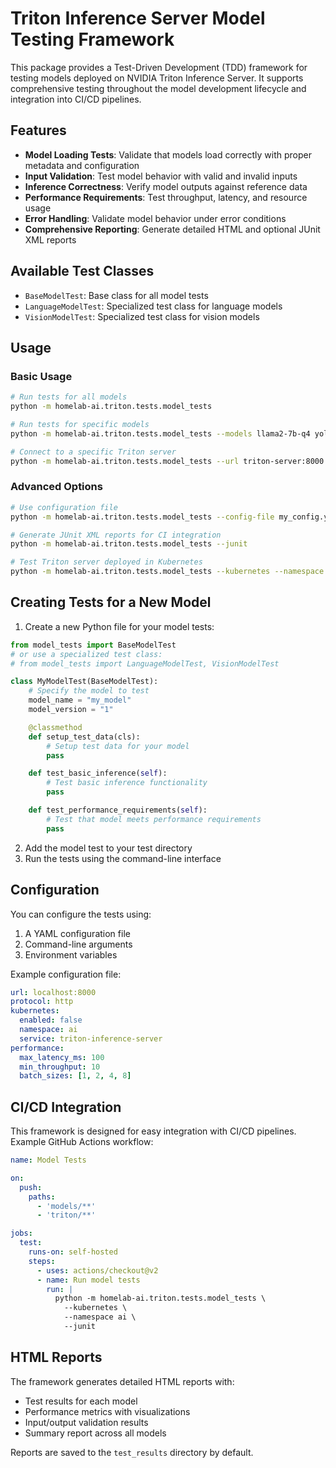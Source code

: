 # Triton Inference Server Model Testing Framework

This package provides a Test-Driven Development (TDD) framework for testing models deployed on NVIDIA Triton Inference Server. It supports comprehensive testing throughout the model development lifecycle and integration into CI/CD pipelines.

## Features

- **Model Loading Tests**: Validate that models load correctly with proper metadata and configuration
- **Input Validation**: Test model behavior with valid and invalid inputs
- **Inference Correctness**: Verify model outputs against reference data
- **Performance Requirements**: Test throughput, latency, and resource usage
- **Error Handling**: Validate model behavior under error conditions
- **Comprehensive Reporting**: Generate detailed HTML and optional JUnit XML reports

## Available Test Classes

- `BaseModelTest`: Base class for all model tests
- `LanguageModelTest`: Specialized test class for language models
- `VisionModelTest`: Specialized test class for vision models

## Usage

### Basic Usage

```bash
# Run tests for all models
python -m homelab-ai.triton.tests.model_tests

# Run tests for specific models
python -m homelab-ai.triton.tests.model_tests --models llama2-7b-q4 yolov8n

# Connect to a specific Triton server
python -m homelab-ai.triton.tests.model_tests --url triton-server:8000
```

### Advanced Options

```bash
# Use configuration file
python -m homelab-ai.triton.tests.model_tests --config-file my_config.yaml

# Generate JUnit XML reports for CI integration
python -m homelab-ai.triton.tests.model_tests --junit

# Test Triton server deployed in Kubernetes
python -m homelab-ai.triton.tests.model_tests --kubernetes --namespace ai --service triton-inference
```

## Creating Tests for a New Model

1. Create a new Python file for your model tests:

```python
from model_tests import BaseModelTest
# or use a specialized test class:
# from model_tests import LanguageModelTest, VisionModelTest

class MyModelTest(BaseModelTest):
    # Specify the model to test
    model_name = "my_model"
    model_version = "1"

    @classmethod
    def setup_test_data(cls):
        # Setup test data for your model
        pass

    def test_basic_inference(self):
        # Test basic inference functionality
        pass

    def test_performance_requirements(self):
        # Test that model meets performance requirements
        pass
```

2. Add the model test to your test directory
3. Run the tests using the command-line interface

## Configuration

You can configure the tests using:

1. A YAML configuration file
2. Command-line arguments
3. Environment variables

Example configuration file:

```yaml
url: localhost:8000
protocol: http
kubernetes:
  enabled: false
  namespace: ai
  service: triton-inference-server
performance:
  max_latency_ms: 100
  min_throughput: 10
  batch_sizes: [1, 2, 4, 8]
```

## CI/CD Integration

This framework is designed for easy integration with CI/CD pipelines. Example GitHub Actions workflow:

```yaml
name: Model Tests

on:
  push:
    paths:
      - 'models/**'
      - 'triton/**'

jobs:
  test:
    runs-on: self-hosted
    steps:
      - uses: actions/checkout@v2
      - name: Run model tests
        run: |
          python -m homelab-ai.triton.tests.model_tests \
            --kubernetes \
            --namespace ai \
            --junit
```

## HTML Reports

The framework generates detailed HTML reports with:

- Test results for each model
- Performance metrics with visualizations
- Input/output validation results
- Summary report across all models

Reports are saved to the `test_results` directory by default.
